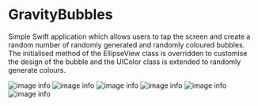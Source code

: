 # GravityBubbles
Simple Swift application which allows users to tap the screen and create a random number of randomly generated and randomly coloured bubbles. The initialised method of the EllipseView class is overridden to customise the design of the bubble and the UIColor class is extended to randomly generate colours.

![image info](./readme-files/1-falling.png) ![image info](./readme-files/2-building.png)
![image info](./readme-files/3-spamming.png) ![image info](./readme-files/4-filling.png)
![image info](./readme-files/5-pausing.png) ![image info](./readme-files/6-ending.png)